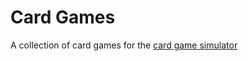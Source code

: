 # Card Games
A collection of card games for the [card game simulator](https://www.cardgamesimulator.com/)
